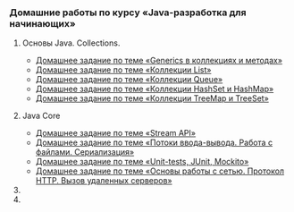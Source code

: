 ### Домашние работы по курcу «Java-разработка для начинающих» ![]()

1. Основы Java. Collections.  
    - [Домашнее задание по теме «Generics в коллекциях и методах»](https://github.com/AndreyIljasovJDCP-1/HomeWorkGenerics.git)
    - [Домашнее задание по теме «Коллекции List»](https://github.com/AndreyIljasovJDCP-1/HomeWorkList.git)
    - [Домашнее задание по теме «Коллекции Queue»](https://github.com/AndreyIljasovJDCP-1/HomeWorkQueue.git)
    - [Домашнее задание по теме «Коллекции HashSet и HashMap»](https://github.com/AndreyIljasovJDCP-1/HomeWorkHash2.git)
    - [Домашнее задание по теме «Коллекции TreeMap и TreeSet»](https://github.com/AndreyIljasovJDCP-1/HomeWorkTree.git)
    
2. Java Core  
    - [Домашнее задание по теме «Stream API»](https://github.com/AndreyIljasovJDCP-1/HomeWorkStreamAPI.git)  
    - [Домашнее задание по теме «Потоки ввода-вывода. Работа с файлами. Сериализация»](https://github.com/AndreyIljasovJDCP-1/HomeWorkIO.git)  
    - [Домашнее задание по теме «Unit-tests, JUnit, Mockito»](https://github.com/AndreyIljasovJDCP-1/geo-service.git)  
    - [Домашнее задание по теме «Основы работы с сетью. Протокол HTTP. Вызов удаленных серверов»](https://github.com/AndreyIljasovJDCP-1/HomeWorkNet.git)

3. 
4. 
